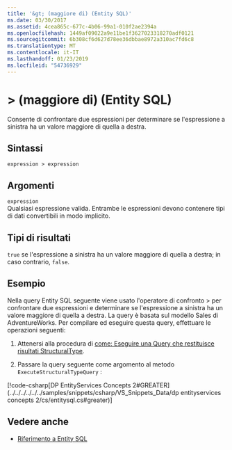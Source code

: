 ```yaml
---
title: '&gt; (maggiore di) (Entity SQL)'
ms.date: 03/30/2017
ms.assetid: 4cea865c-677c-4b06-99a1-010f2ae2394a
ms.openlocfilehash: 1449af09022a9e11be1f3627023318270adf0121
ms.sourcegitcommit: 6b308cf6d627d78ee36dbbae8972a310ac7fd6c8
ms.translationtype: MT
ms.contentlocale: it-IT
ms.lasthandoff: 01/23/2019
ms.locfileid: "54736929"
---
```

# <a name="gt-greater-than-entity-sql"></a>&gt; (maggiore di) (Entity SQL)
Consente di confrontare due espressioni per determinare se l'espressione a sinistra ha un valore maggiore di quella a destra.  
  
## <a name="syntax"></a>Sintassi  
  
```  
expression > expression  
```  
  
## <a name="arguments"></a>Argomenti  
 `expression`  
 Qualsiasi espressione valida. Entrambe le espressioni devono contenere tipi di dati convertibili in modo implicito.  
  
## <a name="result-types"></a>Tipi di risultati  
 `true` se l'espressione a sinistra ha un valore maggiore di quella a destra; in caso contrario, `false`.  
  
## <a name="example"></a>Esempio  
 Nella query Entity SQL seguente viene usato l'operatore di confronto > per confrontare due espressioni e determinare se l'espressione a sinistra ha un valore maggiore di quella a destra. La query è basata sul modello Sales di AdventureWorks. Per compilare ed eseguire questa query, effettuare le operazioni seguenti:  
  
1.  Attenersi alla procedura di [come: Eseguire una Query che restituisce risultati StructuralType](../../../../../../docs/framework/data/adonet/ef/how-to-execute-a-query-that-returns-structuraltype-results.md).  
  
2.  Passare la query seguente come argomento al metodo `ExecuteStructuralTypeQuery` :  
  
 [!code-csharp[DP EntityServices Concepts 2#GREATER](../../../../../../samples/snippets/csharp/VS_Snippets_Data/dp entityservices concepts 2/cs/entitysql.cs#greater)]  
  
## <a name="see-also"></a>Vedere anche
- [Riferimento a Entity SQL](../../../../../../docs/framework/data/adonet/ef/language-reference/entity-sql-reference.md)
